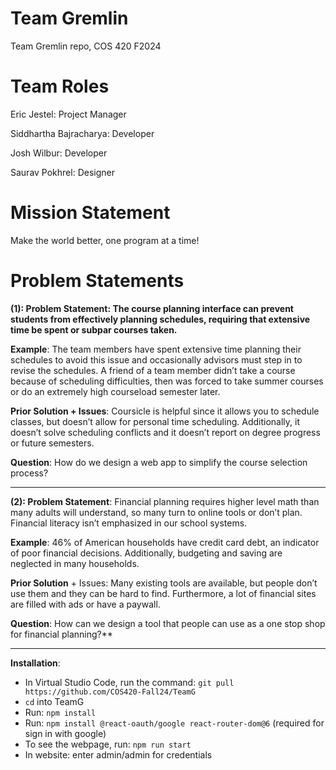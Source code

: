 # Team Gremlin

Team Gremlin repo, COS 420 F2024

# Team Roles

Eric Jestel: Project Manager

Siddhartha Bajracharya: Developer

Josh Wilbur: Developer

Saurav Pokhrel: Designer

# Mission Statement

Make the world better, one program at a time!

# Problem Statements

****(1): Problem Statement**: The course planning interface can prevent students from effectively planning schedules, requiring that extensive time be spent or subpar courses taken.**

**Example**: The team members have spent extensive time planning their schedules to avoid this issue and occasionally advisors must step in to revise the schedules. A friend of a team member didn’t take a course because of scheduling difficulties, then was forced to take summer courses or do an extremely high courseload semester later.

**Prior Solution + Issues**: Coursicle is helpful since it allows you to schedule classes, but doesn’t allow for personal time scheduling. Additionally, it doesn’t solve scheduling conflicts and it doesn’t report on degree progress or future semesters.

**Question**: How do we design a web app to simplify the course selection process?

---

**(2): Problem Statement**: Financial planning requires higher level math than many adults will understand, so many turn to online tools or don’t plan. Financial literacy isn’t emphasized in our school systems.

**Example**: 46% of American households have credit card debt, an indicator of poor financial decisions. Additionally, budgeting and saving are neglected in many households.

**Prior Solution** + Issues: Many existing tools are available, but people don’t use them and they can be hard to find. Furthermore, a lot of financial sites are filled with ads or have a paywall.

**Question**: How can we design a tool that people can use as a one stop shop for financial planning?**

---

**Installation**:

* In Virtual Studio Code, run the command: `git pull https://github.com/COS420-Fall24/TeamG`
* `cd` into TeamG
* Run: `npm install`
* Run: `npm install @react-oauth/google react-router-dom@6` (required for sign in with google)
* To see the webpage, run: `npm run start`
* In website: enter admin/admin for credentials
